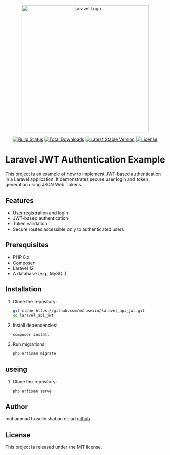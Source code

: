 <p align="center"><a href="https://laravel.com" target="_blank"><img src="https://raw.githubusercontent.com/laravel/art/master/logo-lockup/5%20SVG/2%20CMYK/1%20Full%20Color/laravel-logolockup-cmyk-red.svg" width="400" alt="Laravel Logo"></a></p>

<p align="center">
<a href="https://github.com/laravel/framework/actions"><img src="https://github.com/laravel/framework/workflows/tests/badge.svg" alt="Build Status"></a>
<a href="https://packagist.org/packages/laravel/framework"><img src="https://img.shields.io/packagist/dt/laravel/framework" alt="Total Downloads"></a>
<a href="https://packagist.org/packages/laravel/framework"><img src="https://img.shields.io/packagist/v/laravel/framework" alt="Latest Stable Version"></a>
<a href="https://packagist.org/packages/laravel/framework"><img src="https://img.shields.io/packagist/l/laravel/framework" alt="License"></a>
</p>

# Laravel JWT Authentication Example

This project is an example of how to implement JWT-based authentication in a Laravel application. It demonstrates secure user login and token generation using JSON Web Tokens.

## Features
- User registration and login
- JWT-based authentication
- Token validation
- Secure routes accessible only to authenticated users

## Prerequisites
- PHP 8.x
- Composer
- Laravel 12
- A database (e.g., MySQL)

## Installation
1. Clone the repository:
   ```bash
   git clone https://github.com/mohoseiin/laravel_api_jwt.git
   cd laravel_api_jwt
   
2. Install dependencies:
   ```bash
   composer install

3. Run migrations:
   ```bash
   php artisan migrate


## useing
1. Clone the repository:
   ```bash
   php artisan serve

## Author

  mohammad hoseiin shaban nejad <a href="https://github.com/mohoseiin">github</a>  

## License
  This project is released under the MIT license.


